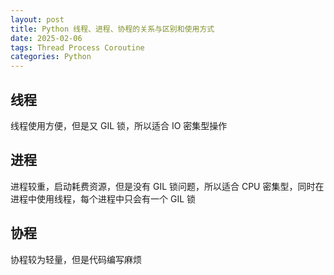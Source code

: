 ```yaml
---
layout: post
title: Python 线程、进程、协程的关系与区别和使用方式
date: 2025-02-06
tags: Thread Process Coroutine
categories: Python
---
```


## 线程

线程使用方便，但是又 GIL 锁，所以适合 IO 密集型操作

## 进程

进程较重，启动耗费资源，但是没有 GIL 锁问题，所以适合 CPU 密集型，同时在进程中使用线程，每个进程中只会有一个 GIL 锁

## 协程

协程较为轻量，但是代码编写麻烦
